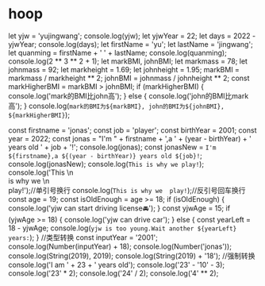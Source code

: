 # hoop
let yjw = 'yujingwang';
console.log(yjw);
let yjwYear = 22;
let days = 2022 - yjwYear;
console.log(days);
let firstName = 'yu';
let lastName = 'jingwang';
let quanming = firstName + ' ' + lastName;
console.log(quanming);
console.log(2 ** 3 ** 2 + 1);
let markBMI, johnBMI;
let markmass = 78;
let johnmass = 92;
let markheight = 1.69;
let johnheight = 1.95;
markBMI = markmass / markheight ** 2;
johnBMI = johnmass / johnheight ** 2;
const markHigherBMI = markBMI > johnBMI;
if (markHigherBMI) {
    console.log('mark的BMI比john高');
} else {
    console.log('john的BMI比mark高');
}
console.log(`mark的BMI为${markBMI}, john的BMI为${johnBMI}, ${markHigherBMI}`);

const firstname = 'jonas';
const job = 'player';
const birthYear = 2001;
const year = 2022;
const jonas = "I'm " + firstname + ',a ' + (year - birthYear) + ' years old ' + job + '!';
console.log(jonas);
const jonasNew = `I'm ${firstname},a ${(year - birthYear)} years old ${job}!`;
console.log(jonasNew);
console.log(`This is why we play!`);
console.log('This \n\
is why we \n\
play!');//单引号换行
console.log(`This
is why we 
play!`);//反引号回车换行
const age = 19;
const isOldEnough = age >= 18;
if (isOldEnough) {
    console.log('yjw can start driving license🚘');
}
const yjwAge = 15;
if (yjwAge >= 18) {
    console.log('yjw can drive car');
} else {
    const yearLeft = 18 - yjwAge;
    console.log(`yjw is too young.Wait another ${yearLeft} years:`);
}
//类型转换
const inputYear = '2001';
console.log(Number(inputYear) + 18);
console.log(Number('jonas'));
console.log(String(2019), 2019);
console.log(String(2019) + '18');
//强制转换
console.log('I am ' + 23 + ' years old');
console.log('23' - '10' - 3);
console.log('23' * 2);
console.log('24' / 2);
console.log('4' ** 2);

